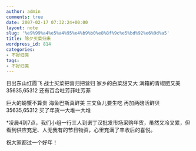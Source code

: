 ```yaml
---
author: admin
comments: true
date: 2007-02-17 07:32:24+00:00
layout: note
slug: '%e9%99%a4%e5%a4%95%e4%b9%b0%e8%8f%9c%e5%bd%92%e6%9d%a5'
title: 除夕买菜归来
wordpress_id: 814
categories:
- 不好归类
tags:
- 不好归类
---
```


日出东山红霞飞
战士买菜把营归把营归
家乡的白菜甜又大
满箱的青椒肥又美
35635,65312
还有百合吐芳菲吐芳菲

巨大的螃蟹不算贵
海鱼巴斯真鲜美
三文鱼儿要生吃
再加两磅活鲜贝
35635,65312
买了年货一大堆一大堆

*凌晨4到7点，我们小组一行三人到诺丁汉批发市场采购年货，虽然又冷又累，但看到供应充足、人无我有的节日物资，心里充满了丰收后的喜悦。

祝大家都过一个好年！
